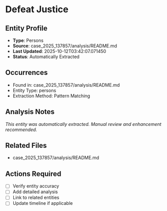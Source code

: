 # Defeat Justice

## Entity Profile
- **Type**: Persons
- **Source**: case_2025_137857/analysis/README.md
- **Last Updated**: 2025-10-12T03:42:07.071450
- **Status**: Automatically Extracted

## Occurrences
- Found in: case_2025_137857/analysis/README.md
- Entity Type: persons
- Extraction Method: Pattern Matching

## Analysis Notes
*This entity was automatically extracted. Manual review and enhancement recommended.*

## Related Files
- case_2025_137857/analysis/README.md

## Actions Required
- [ ] Verify entity accuracy
- [ ] Add detailed analysis
- [ ] Link to related entities
- [ ] Update timeline if applicable
